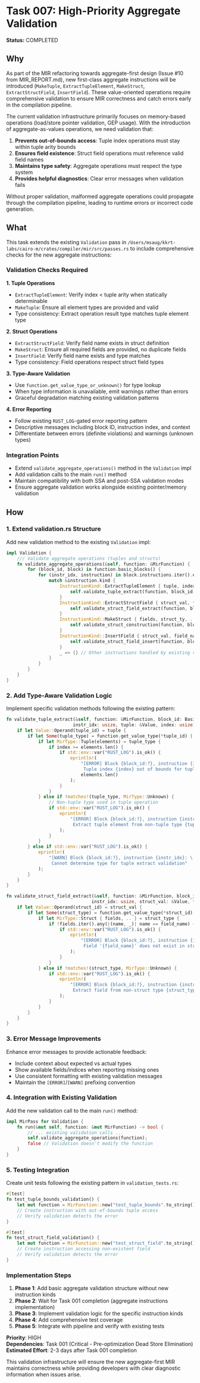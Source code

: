 # Task 007: High-Priority Aggregate Validation

**Status:** COMPLETED

## Why

As part of the MIR refactoring towards aggregate-first design (Issue #10 from
MIR_REPORT.md), new first-class aggregate instructions will be introduced
(`MakeTuple`, `ExtractTupleElement`, `MakeStruct`, `ExtractStructField`,
`InsertField`). These value-oriented operations require comprehensive validation
to ensure MIR correctness and catch errors early in the compilation pipeline.

The current validation infrastructure primarily focuses on memory-based
operations (load/store pointer validation, GEP usage). With the introduction of
aggregate-as-values operations, we need validation that:

1. **Prevents out-of-bounds access**: Tuple index operations must stay within
   tuple arity bounds
2. **Ensures field existence**: Struct field operations must reference valid
   field names
3. **Maintains type safety**: Aggregate operations must respect the type system
4. **Provides helpful diagnostics**: Clear error messages when validation fails

Without proper validation, malformed aggregate operations could propagate
through the compilation pipeline, leading to runtime errors or incorrect code
generation.

## What

This task extends the existing `Validation` pass in
`/Users/msaug/kkrt-labs/cairo-m/crates/compiler/mir/src/passes.rs` to include
comprehensive checks for the new aggregate instructions:

### Validation Checks Required

**1. Tuple Operations**

- `ExtractTupleElement`: Verify index < tuple arity when statically determinable
- `MakeTuple`: Ensure all element types are provided and valid
- Type consistency: Extract operation result type matches tuple element type

**2. Struct Operations**

- `ExtractStructField`: Verify field name exists in struct definition
- `MakeStruct`: Ensure all required fields are provided, no duplicate fields
- `InsertField`: Verify field name exists and type matches
- Type consistency: Field operations respect struct field types

**3. Type-Aware Validation**

- Use `function.get_value_type_or_unknown()` for type lookup
- When type information is unavailable, emit warnings rather than errors
- Graceful degradation matching existing validation patterns

**4. Error Reporting**

- Follow existing `RUST_LOG`-gated error reporting pattern
- Descriptive messages including block ID, instruction index, and context
- Differentiate between errors (definite violations) and warnings (unknown
  types)

### Integration Points

- Extend `validate_aggregate_operations()` method in the `Validation` impl
- Add validation calls to the main `run()` method
- Maintain compatibility with both SSA and post-SSA validation modes
- Ensure aggregate validation works alongside existing pointer/memory validation

## How

### 1. Extend validation.rs Structure

Add new validation method to the existing `Validation` impl:

```rust
impl Validation {
    /// Validate aggregate operations (tuples and structs)
    fn validate_aggregate_operations(&self, function: &MirFunction) {
        for (block_id, block) in function.basic_blocks() {
            for (instr_idx, instruction) in block.instructions.iter().enumerate() {
                match &instruction.kind {
                    InstructionKind::ExtractTupleElement { tuple, index, .. } => {
                        self.validate_tuple_extract(function, block_id, instr_idx, tuple, *index);
                    }
                    InstructionKind::ExtractStructField { struct_val, field_name, .. } => {
                        self.validate_struct_field_extract(function, block_id, instr_idx, struct_val, field_name);
                    }
                    InstructionKind::MakeStruct { fields, struct_ty, .. } => {
                        self.validate_struct_construction(function, block_id, instr_idx, fields, struct_ty);
                    }
                    InstructionKind::InsertField { struct_val, field_name, .. } => {
                        self.validate_struct_field_insert(function, block_id, instr_idx, struct_val, field_name);
                    }
                    _ => {} // Other instructions handled by existing validation
                }
            }
        }
    }
}
```

### 2. Add Type-Aware Validation Logic

Implement specific validation methods following the existing pattern:

```rust
fn validate_tuple_extract(&self, function: &MirFunction, block_id: BasicBlockId,
                         instr_idx: usize, tuple: &Value, index: usize) {
    if let Value::Operand(tuple_id) = tuple {
        if let Some(tuple_type) = function.get_value_type(*tuple_id) {
            if let MirType::Tuple(elements) = tuple_type {
                if index >= elements.len() {
                    if std::env::var("RUST_LOG").is_ok() {
                        eprintln!(
                            "[ERROR] Block {block_id:?}, instruction {instr_idx}: \
                             Tuple index {index} out of bounds for tuple with {} elements",
                            elements.len()
                        );
                    }
                }
            } else if !matches!(tuple_type, MirType::Unknown) {
                // Non-tuple type used in tuple operation
                if std::env::var("RUST_LOG").is_ok() {
                    eprintln!(
                        "[ERROR] Block {block_id:?}, instruction {instr_idx}: \
                         Extract tuple element from non-tuple type {tuple_type:?}"
                    );
                }
            }
        } else if std::env::var("RUST_LOG").is_ok() {
            eprintln!(
                "[WARN] Block {block_id:?}, instruction {instr_idx}: \
                 Cannot determine type for tuple extract validation"
            );
        }
    }
}

fn validate_struct_field_extract(&self, function: &MirFunction, block_id: BasicBlockId,
                                instr_idx: usize, struct_val: &Value, field_name: &str) {
    if let Value::Operand(struct_id) = struct_val {
        if let Some(struct_type) = function.get_value_type(*struct_id) {
            if let MirType::Struct { fields, .. } = struct_type {
                if !fields.iter().any(|(name, _)| name == field_name) {
                    if std::env::var("RUST_LOG").is_ok() {
                        eprintln!(
                            "[ERROR] Block {block_id:?}, instruction {instr_idx}: \
                             Field '{field_name}' does not exist in struct"
                        );
                    }
                }
            } else if !matches!(struct_type, MirType::Unknown) {
                if std::env::var("RUST_LOG").is_ok() {
                    eprintln!(
                        "[ERROR] Block {block_id:?}, instruction {instr_idx}: \
                         Extract field from non-struct type {struct_type:?}"
                    );
                }
            }
        }
    }
}
```

### 3. Error Message Improvements

Enhance error messages to provide actionable feedback:

- Include context about expected vs actual types
- Show available fields/indices when reporting missing ones
- Use consistent formatting with existing validation messages
- Maintain the `[ERROR]`/`[WARN]` prefixing convention

### 4. Integration with Existing Validation

Add the new validation call to the main `run()` method:

```rust
impl MirPass for Validation {
    fn run(&mut self, function: &mut MirFunction) -> bool {
        // ... existing validation calls ...
        self.validate_aggregate_operations(function);
        false // Validation doesn't modify the function
    }
}
```

### 5. Testing Integration

Create unit tests following the existing pattern in `validation_tests.rs`:

```rust
#[test]
fn test_tuple_bounds_validation() {
    let mut function = MirFunction::new("test_tuple_bounds".to_string());
    // Create instruction with out-of-bounds tuple access
    // Verify validation detects the error
}

#[test]
fn test_struct_field_validation() {
    let mut function = MirFunction::new("test_struct_field".to_string());
    // Create instruction accessing non-existent field
    // Verify validation detects the error
}
```

### Implementation Steps

1. **Phase 1**: Add basic aggregate validation structure without new instruction
   kinds
2. **Phase 2**: Wait for Task 001 completion (aggregate instructions
   implementation)
3. **Phase 3**: Implement validation logic for the specific instruction kinds
4. **Phase 4**: Add comprehensive test coverage
5. **Phase 5**: Integrate with pipeline and verify with existing tests

**Priority**: HIGH  
**Dependencies**: Task 001 (Critical - Pre-optimization Dead Store
Elimination)  
**Estimated Effort**: 2-3 days after Task 001 completion

This validation infrastructure will ensure the new aggregate-first MIR maintains
correctness while providing developers with clear diagnostic information when
issues arise.

